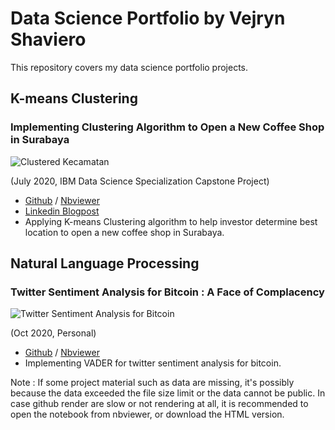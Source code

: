 # Data Science Portfolio by Vejryn Shaviero

This repository covers my data science portfolio projects.

## K-means Clustering

### Implementing Clustering Algorithm to Open a New Coffee Shop in Surabaya
![Clustered Kecamatan](assets/clustering.png)

(July 2020, IBM Data Science Specialization Capstone Project)

- [Github](https://github.com/vejryn/data_science_portfolio/tree/master/Surabaya%20Coffee%20Shop%20Clustering) / [Nbviewer](https://github.com/vejryn/data_science_portfolio/blob/master/Surabaya%20Coffee%20Shop%20Clustering/Surabaya_Coffee_Shop_Clustering.ipynb)
- [Linkedin Blogpost](https://www.linkedin.com/pulse/exploring-data-open-new-coffee-shop-surabaya-vejryn-shaviero/?trackingId=KOvONtflTdGzbgakZlH%2FZQ%3D%3D)
- Applying K-means Clustering algorithm to help investor determine best location to open a new coffee shop in Surabaya.

## Natural Language Processing

### Twitter Sentiment Analysis for Bitcoin : A Face of Complacency
![Twitter Sentiment Analysis for Bitcoin](assets/bitcoin_sentiment_analysis.png) <!-- .element heigh="75%" width="75%" -->

(Oct 2020, Personal)
- [Github](https://github.com/vejryn/data_science_portfolio/tree/master/Twitter%20Sentiment%20Analysis%20for%20Bitcoin) / [Nbviewer](https://nbviewer.jupyter.org/github/vejryn/data_science_portfolio/blob/master/Twitter%20Sentiment%20Analysis%20for%20Bitcoin/Twitter_Sentiment_Analysis_for_Bitcoin.ipynb)
- Implementing VADER for twitter sentiment analysis for bitcoin.

Note : If some project material such as data are missing, it's possibly because the data exceeded the file size limit or the data cannot be public. In case github render are slow or not rendering at all, it is recommended to open the notebook from nbviewer, or download the HTML version.
